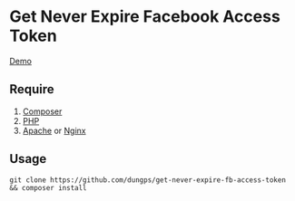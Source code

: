 # Get Never Expire Facebook Access Token

[Demo](https://dungpstools.herokuapp.com/)

## Require
1. [Composer](https://getcomposer.org)
2. [PHP](http://php.net/)
3. [Apache](https://www.apache.org/) or [Nginx](https://nginx.org/en/)

## Usage

```
git clone https://github.com/dungps/get-never-expire-fb-access-token && composer install
```
